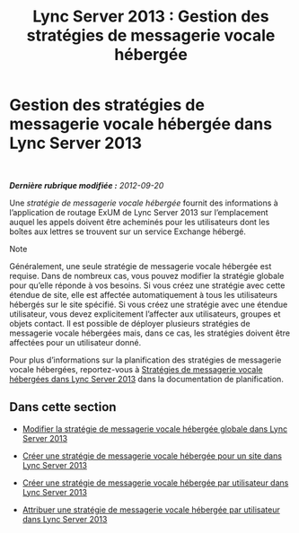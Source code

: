 ﻿---
title: 'Lync Server 2013 : Gestion des stratégies de messagerie vocale hébergée'
TOCTitle: Gestion des stratégies de messagerie vocale hébergée
ms:assetid: 50ff22e3-9c8b-4a33-a72f-d149892acf53
ms:mtpsurl: https://technet.microsoft.com/fr-fr/library/Gg398332(v=OCS.15)
ms:contentKeyID: 49297199
ms.date: 05/20/2016
mtps_version: v=OCS.15
ms.translationtype: HT
---

# Gestion des stratégies de messagerie vocale hébergée dans Lync Server 2013

 

_**Dernière rubrique modifiée :** 2012-09-20_

Une *stratégie de messagerie vocale hébergée* fournit des informations à l’application de routage ExUM de Lync Server 2013 sur l’emplacement auquel les appels doivent être acheminés pour les utilisateurs dont les boîtes aux lettres se trouvent sur un service Exchange hébergé.

> [!NOTE]  
> Généralement, une seule stratégie de messagerie vocale hébergée est requise. Dans de nombreux cas, vous pouvez modifier la stratégie globale pour qu’elle réponde à vos besoins. Si vous créez une stratégie avec cette étendue de site, elle est affectée automatiquement à tous les utilisateurs hébergés sur le site spécifié. Si vous créez une stratégie avec une étendue utilisateur, vous devez explicitement l’affecter aux utilisateurs, groupes et objets contact. Il est possible de déployer plusieurs stratégies de messagerie vocale hébergées mais, dans ce cas, les stratégies doivent être affectées pour un utilisateur donné.

Pour plus d’informations sur la planification des stratégies de messagerie vocale hébergées, reportez-vous à [Stratégies de messagerie vocale hébergées dans Lync Server 2013](lync-server-2013-hosted-voice-mail-policies.md) dans la documentation de planification.

## Dans cette section

  - [Modifier la stratégie de messagerie vocale hébergée globale dans Lync Server 2013](lync-server-2013-modify-the-global-hosted-voice-mail-policy.md)

  - [Créer une stratégie de messagerie vocale hébergée pour un site dans Lync Server 2013](lync-server-2013-create-a-site-level-hosted-voice-mail-policy.md)

  - [Créer une stratégie de messagerie vocale hébergée par utilisateur dans Lync Server 2013](lync-server-2013-create-a-per-user-hosted-voice-mail-policy.md)

  - [Attribuer une stratégie de messagerie vocale hébergée par utilisateur dans Lync Server 2013](lync-server-2013-assign-a-per-user-hosted-voice-mail-policy.md)

